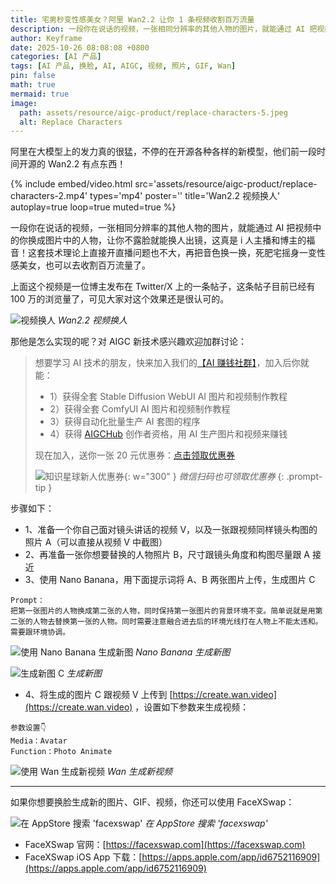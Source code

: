 ```yaml
---
title: 宅男秒变性感美女？阿里 Wan2.2 让你 1 条视频收割百万流量
description: 一段你在说话的视频，一张相同分辨率的其他人物的图片，就能通过 AI 把视频中的你换成图片中的人物。
author: Keyframe
date: 2025-10-26 08:08:08 +0800
categories: [AI 产品]
tags: [AI 产品, 换脸, AI, AIGC, 视频, 照片, GIF, Wan]
pin: false
math: true
mermaid: true
image:
  path: assets/resource/aigc-product/replace-characters-5.jpeg
  alt: Replace Characters
---
```




阿里在大模型上的发力真的很猛，不停的在开源各种各样的新模型，他们前一段时间开源的 Wan2.2 有点东西！


{%
  include embed/video.html
  src='assets/resource/aigc-product/replace-characters-2.mp4'
  types='mp4'
  poster=''
  title='Wan2.2 视频换人'
  autoplay=true
  loop=true
  muted=true
%}

一段你在说话的视频，一张相同分辨率的其他人物的图片，就能通过 AI 把视频中的你换成图片中的人物，让你不露脸就能换人出镜，这真是 i 人主播和博主的福音！这套技术理论上直接开直播问题也不大，再把音色换一换，死肥宅摇身一变性感美女，也可以去收割百万流量了。


上面这个视频是一位博主发布在 Twitter/X 上的一条帖子，这条帖子目前已经有 100 万的浏览量了，可见大家对这个效果还是很认可的。

![视频换人](assets/resource/aigc-product/replace-characters-1.png)
_Wan2.2 视频换人_

那他是怎么实现的呢？对 AIGC 新技术感兴趣欢迎加群讨论：


>想要学习 AI 技术的朋友，快来加入我们的<a href="https://t.zsxq.com/nd3Wj" target="_blank" rel="noopener noreferrer">【AI 赚钱社群】</a>，加入后你就能：
>
>- 1）获得全套 Stable Diffusion WebUI AI 图片和视频制作教程
>- 2）获得全套 ComfyUI AI 图片和视频制作教程
>- 3）获得自动化批量生产 AI 套图的程序
>- 4）获得 <a href="https://aigchub.ai" target="_blank" rel="noopener noreferrer">AIGCHub</a> 创作者资格，用 AI 生产图片和视频来赚钱
>
>现在加入，送你一张 20 元优惠券：<a href="https://t.zsxq.com/nd3Wj" target="_blank" rel="noopener noreferrer">点击领取优惠券</a>
>
>![知识星球新人优惠券](assets/img/aigc-zsxq-coupon.png){: w="300" }
>_微信扫码也可领取优惠券_
{: .prompt-tip }





步骤如下：


- 1、准备一个你自己面对镜头讲话的视频 V，以及一张跟视频同样镜头构图的照片 A（可以直接从视频 V 中截图）
- 2、再准备一张你想要替换的人物照片 B，尺寸跟镜头角度和构图尽量跟 A 接近
- 3、使用 Nano Banana，用下面提示词将 A、B 两张图片上传，生成图片 C

```
Prompt：
把第一张图片的人物换成第二张的人物，同时保持第一张图片的背景环境不变。简单说就是用第二张的人物去替换第一张的人物。同时需要注意融合进去后的环境光线打在人物上不能太违和。需要跟环境协调。
```

![使用 Nano Banana 生成新图](assets/resource/aigc-product/replace-characters-3.jpeg)
_Nano Banana 生成新图_

![生成新图 C](assets/resource/aigc-product/replace-characters-4.jpeg)
_生成新图_


- 4、将生成的图片 C 跟视频 V 上传到 [https://create.wan.video](https://create.wan.video) ，设置如下参数来生成视频：

```
参数设置👇
Media：Avatar
Function：Photo Animate
```

![使用 Wan 生成新视频](assets/resource/aigc-product/replace-characters-5.jpeg)
_Wan 生成新视频_

---

如果你想要换脸生成新的图片、GIF、视频，你还可以使用 FaceXSwap：

![在 AppStore 搜索 'facexswap'](assets/resource/aigc-product/facexswap-2.png)
_在 AppStore 搜索 'facexswap'_


- FaceXSwap 官网：[https://facexswap.com](https://facexswap.com)
- FaceXSwap iOS App 下载：[https://apps.apple.com/app/id6752116909](https://apps.apple.com/app/id6752116909)
